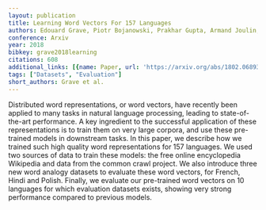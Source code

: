```yaml
---
layout: publication
title: Learning Word Vectors For 157 Languages
authors: Edouard Grave, Piotr Bojanowski, Prakhar Gupta, Armand Joulin, Tomas Mikolov
conference: Arxiv
year: 2018
bibkey: grave2018learning
citations: 608
additional_links: [{name: Paper, url: 'https://arxiv.org/abs/1802.06893'}]
tags: ["Datasets", "Evaluation"]
short_authors: Grave et al.
---
```

Distributed word representations, or word vectors, have recently been applied
to many tasks in natural language processing, leading to state-of-the-art
performance. A key ingredient to the successful application of these
representations is to train them on very large corpora, and use these
pre-trained models in downstream tasks. In this paper, we describe how we
trained such high quality word representations for 157 languages. We used two
sources of data to train these models: the free online encyclopedia Wikipedia
and data from the common crawl project. We also introduce three new word
analogy datasets to evaluate these word vectors, for French, Hindi and Polish.
Finally, we evaluate our pre-trained word vectors on 10 languages for which
evaluation datasets exists, showing very strong performance compared to
previous models.